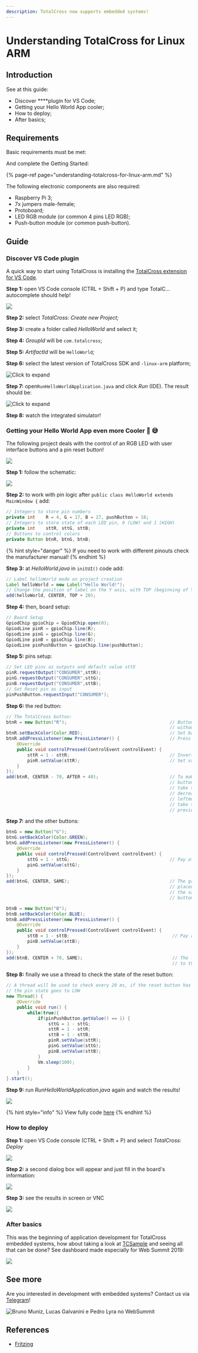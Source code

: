 ```yaml
---
description: TotalCross now supports embedded systems!
---
```


# Understanding TotalCross for Linux ARM

## Introduction

See at this guide:

* Discover ****plugin for VS Code;
* Getting your Hello World App cooler;
* How to deploy; 
* After basics;

## Requirements

Basic requirements must be met:

And complete the Getting Started:

{% page-ref page="understanding-totalcross-for-linux-arm.md" %}

The following electronic components are also required:

* Raspberry Pi 3;
* 7x jumpers male-female;
* Protoboard;
* LED RGB module \(or common 4 pins LED RGB\);
* Push-button module \(or common push-button\).

## **Guide**

### Discover VS Code plugin

A quick way to start using TotalCross is installing the [TotalCross extension for VS Code](https://marketplace.visualstudio.com/items?itemName=Italo.totalcross). 

**Step 1:** open VS Code console  \(CTRL + Shift + P\) and type TotalC… autocomplete should help!

![](../../.gitbook/assets/3-1.gif)

**Step 2:** select _TotalCross: Create new Project;_ 

**Step 3:** create a folder called _HelloWorld_ and select it; 

**Step 4:** _GroupId_ will be `com.totalcross`;

**Step 5:** _ArtifactId_ will be `HelloWorld`_;_

**Step 6:** select the latest version of TotalCross SDK and `-linux-arm` platform;

![Click to expand](../../.gitbook/assets/4-1.gif)

**Step 7:** open`RunHelloWorldApplication.java` and click _Run_ \(IDE\). The result should be:

![Click  to expand](../../.gitbook/assets/5-1.gif)

**Step 8:** watch the integrated simulator!

### Getting your Hello World App even more Cooler 🥶 😅 

The following project deals with the control of an RGB LED with user interface buttons and a pin reset button!

![](../../.gitbook/assets/gpiotutorial.jpg)

**Step 1:** follow the schematic:

![](../../.gitbook/assets/understanding_linux_arm.png)

**Step 2:** to work with pin logic after `public class HelloWorld extends MainWindow {` add:

```java
// Integers to store pin numbers
private int    R = 4, G = 17, B = 27, pushButton = 18;
// Integers to store state of each LED pin, 0 (LOW) and 1 (HIGH)
private int    sttR, sttG, sttB;
// Buttons to control colors 
private Button btnR, btnG, btnB;
```

{% hint style="danger" %}
If you need to work with different pinouts check the manufacturer manual!
{% endhint %}

**Step 3:** at  _HelloWorld.java_ in `initUI()` code add:

```java
// Label helloWorld made on project creation
Label helloWorld = new Label("Hello World!");
// Change the position of label on the Y axis, with TOP (beginning of Y) + a fill of 20
add(helloWorld, CENTER, TOP + 20);
```

**Step 4:** then, board setup:

```java
// Board Setup
GpiodChip gpioChip = GpiodChip.open(0);
GpiodLine pinR = gpioChip.line(R);
GpiodLine pinG = gpioChip.line(G);
GpiodLine pinB = gpioChip.line(B);
GpiodLine pinPushButton = gpioChip.line(pushButton);
```

**Step 5:** pins setup:

```java
// Set LED pins as outputs and default value sttX
pinR.requestOutput("CONSUMER",sttR);
pinG.requestOutput("CONSUMER",sttG);
pinB.requestOutput("CONSUMER",sttB);
// Set Reset pin as input
pinPushButton.requestInput("CONSUMER");
```

**Step 6:** the red button:

```java
// The TotalCross button:
btnR = new Button("R");                                       // Button instantiation
                                                              // without text
btnR.setBackColor(Color.RED);                                 // Set background color (red)
btnR.addPressListener(new PressListener() {                   // Press event listener
    @Override
    public void controlPressed(ControlEvent controlEvent) {
        sttR = 1 - sttR;                                      // Invert pin state 
        pinR.setValue(sttR);                                  // Set value (HIGH or LOW)
    }
});
add(btnR, CENTER - 70, AFTER + 40);                           // To make horizontally aligned 
                                                              // buttons in the 'RGB' sequence,
                                                              // take the center reference and 
                                                              // decrease 70 to place the 
                                                              // leftmost R. In the Y axis just
                                                              // take the reference of the
                                                              // previous component and add 40
```

**Step 7:** and the other buttons: 

```java
btnG = new Button("G");
btnG.setBackColor(Color.GREEN);
btnG.addPressListener(new PressListener() {
    @Override
    public void controlPressed(ControlEvent controlEvent) {
        sttG = 1 - sttG;                                      // Pay attention to change pin!!!
        pinG.setValue(sttG);
    }
});
add(btnG, CENTER, SAME);                                      // The green button will be 
                                                              // placed at the center and in 
                                                              // the same line of previous 
                                                              // button

btnB = new Button("B");
btnB.setBackColor(Color.BLUE);
btnB.addPressListener(new PressListener() {
    @Override
    public void controlPressed(ControlEvent controlEvent) {
        sttB = 1 - sttB;                                       // Pay attention to change pin!!!
        pinB.setValue(sttB);      
    }
});
add(btnB, CENTER + 70, SAME);                                  // The last button will be placed 
                                                               // to the right of the center.
```

**Step 8:** finally we use a thread to check the state of the reset button:

```java
// A thread will be used to check every 20 ms, if the reset button has been pressed: if yes then 
// the pin state goes to LOW
new Thread() {
    @Override
    public void run() {
        while(true){
            if(pinPushButton.getValue() == 1) {
                sttG = 1 - sttG;
                sttR = 1 - sttR;
                sttB = 1 - sttB;
                pinR.setValue(sttR);
                pinG.setValue(sttG);
                pinB.setValue(sttB);
            }
            Vm.sleep(100);
        } 
    }
}.start();
```

**Step 9:** run _RunHelloWorldApplication.java_ again and watch the results! 

![](../../.gitbook/assets/6-1.gif)

{% hint style="info" %}
View fully code [here](https://gist.github.com/acmlira/e6c18f0a82688f750c1648af4d101344) 
{% endhint %}

### How to deploy

**Step 1:** open VS Code console  \(CTRL + Shift + P\) and select _TotalCross: Deploy_

![](../../.gitbook/assets/7-1.gif)

**Step 2:** a second dialog box will appear and just fill in the board's information:

![](../../.gitbook/assets/8-1.gif)

**Step 3:** see the results in screen or VNC

![](../../.gitbook/assets/9-1.gif)

### After basics

This was the beginning of application development for TotalCross embedded systems, how about taking a look at [TCSample](https://github.com/TotalCross/TCSample) and seeing all that can be done? See dashboard made especially for Web Summit 2019:

![](../../.gitbook/assets/video.gif)

## See more

Are you interested in development with embedded systems? Contact us via [Telegram](https://t.me/comunidadetotalcross)! 

![Bruno Muniz, Lucas Galvanini e Pedro Lyra no WebSummit](../../.gitbook/assets/img3-1.jpeg)

## References

* [Fritzing ](https://fritzing.org/home/)

